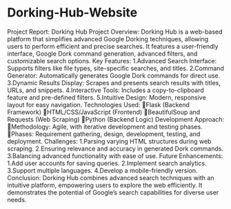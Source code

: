 # Dorking-Hub-Website
Project Report: Dorking Hub
Project Overview:
Dorking Hub is a web-based platform that simplifies advanced Google Dorking techniques, allowing users to perform efficient and precise searches. It features a user-friendly interface, Google Dork command generation, advanced filters, and customizable search options.
Key Features:
1.Advanced Search Interface: Supports filters like file types, site-specific searches, and titles.
2.Command Generator: Automatically generates Google Dork commands for direct use.
3.Dynamic Results Display: Scrapes and presents search results with titles, URLs, and snippets.
4.Interactive Tools: Includes a copy-to-clipboard feature and pre-defined filters.
5.Intuitive Design: Modern, responsive layout for easy navigation.
Technologies Used:
Flask (Backend Framework)
HTML/CSS/JavaScript (Frontend)
BeautifulSoup and Requests (Web Scraping)
Python (Backend Logic)
Development Approach:
Methodology: Agile, with iterative development and testing phases.
Phases: Requirement gathering, design, development, testing, and deployment.
Challenges:
1.Parsing varying HTML structures during web scraping.
2.Ensuring relevance and accuracy in generated Dork commands.
3.Balancing advanced functionality with ease of use.
Future Enhancements:
1.Add user accounts for saving queries.
2.Implement search analytics.
3.Support multiple languages.
4.Develop a mobile-friendly version.
Conclusion:
Dorking Hub combines advanced search techniques with an intuitive platform, empowering users to explore the web efficiently. It demonstrates the potential of Google’s search capabilities for diverse user needs.
